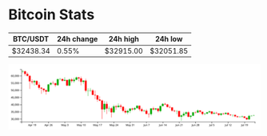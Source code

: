 # Bitcoin Stats

BTC/USDT|24h change|24h high|24h low|
|---|---|---|---|
|$32438.34|0.55%|$32915.00|$32051.85|

<img src="./chart.svg">
